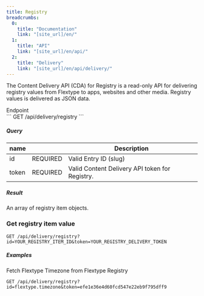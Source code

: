 ```yaml
---
title: Registry
breadcrumbs:
  0:
    title: "Documentation"
    link: "[site_url]/en/"
  1:
    title: "API"
    link: "[site_url]/en/api/"
  2:
    title: "Delivery"
    link: "[site_url]/en/api/delivery/"
---
```


The Content Delivery API (CDA) for Registry is a read-only API for delivering registry values from Flextype to apps, websites and other media. Registry values is delivered as JSON data.

<div class="file-header">Endpoint</div>
```
GET /api/delivery/registry
```

##### Query

| name | |  Description |
| --- | --- | --- |
| id | REQUIRED | Valid Entry ID (slug) |
| token | REQUIRED | Valid Content Delivery API token for Registry. |

##### Result

An array of registry item objects.

### Get registry item value

```plaintext
GET /api/delivery/registry?id=YOUR_REGISTRY_ITEM_ID&token=YOUR_REGISTRY_DELIVERY_TOKEN
```

##### Examples

Fetch Flextype Timezone from Flextype Registry

```plaintext
GET /api/delivery/registry?id=flextype.timezone&token=efe1e36e4d60fcd547e22eb9f795dff9
```

